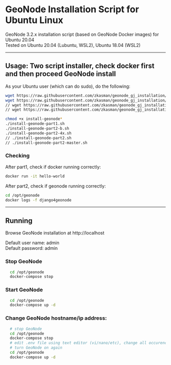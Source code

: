 # GeoNode Installation Script for Ubuntu Linux
GeoNode 3.2.x installation script (based on GeoNode Docker images) for Ubuntu 20.04
<br>
Tested on Ubuntu 20.04 (Lubuntu, WSL2), Ubuntu 18.04 (WSL2)

<hr>

## Usage: Two script installer, check docker first and then proceed GeoNode install

As your Ubuntu user (which can do sudo), do the following:
``` bash
wget https://raw.githubusercontent.com/zkasman/geonode_gj_installation/main/install-geonode-part1.sh
wget https://raw.githubusercontent.com/zkasman/geonode_gj_installation/main/install-geonode-part2-b.sh
// wget https://raw.githubusercontent.com/zkasman/geonode_gj_installation/main/install-geonode-part2.sh
// wget https://raw.githubusercontent.com/zkasman/geonode_gj_installation/main/install-geonode-part2-master.sh

chmod +x install-geonode*
./install-geonode-part1.sh
./install-geonode-part2-b.sh
./install-geonode-part2-4x.sh
// ./install-geonode-part2.sh
// ./install-geonode-part2-master.sh
```


### Checking
After part1, check if docker running correctly:
``` bash
docker run -it hello-world
```

After part2, check if geonode running correctly:
``` bash
cd /opt/geonode
docker logs -f django4geonode
```

<hr>

## Running
Browse GeoNode installation at http://localhost

Default user name: admin
<br>
Default password: admin


### Stop GeoNode
``` bash
  cd /opt/geonode
  docker-compose stop
```

### Start GeoNode
``` bash
  cd /opt/geonode
  docker-compose up -d
```

### Change GeoNode hostname/ip address:
``` bash
  # stop GeoNode
  cd /opt/geonode
  docker-compose stop
  # edit .env file using text editor (vi/nano/etc), change all occurence of "localhost" into desired hostname/ip address
  # turn GeoNode on again
  cd /opt/geonode
  docker-compose up -d
```
